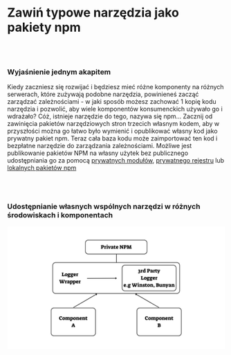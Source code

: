 # Zawiń typowe narzędzia jako pakiety npm

<br/><br/>

### Wyjaśnienie jednym akapitem

Kiedy zaczniesz się rozwijać i będziesz mieć różne komponenty na różnych serwerach, które zużywają podobne narzędzia, powinieneś zacząć zarządzać zależnościami - w jaki sposób możesz zachować 1 kopię kodu narzędzia i pozwolić, aby wiele komponentów konsumenckich używało go i wdrażało? Cóż, istnieje narzędzie do tego, nazywa się npm... Zacznij od zawinięcia pakietów narzędziowych stron trzecich własnym kodem, aby w przyszłości można go łatwo było wymienić i opublikować własny kod jako prywatny pakiet npm. Teraz cała baza kodu może zaimportować ten kod i bezpłatne narzędzie do zarządzania zależnościami. Możliwe jest publikowanie pakietów NPM na własny użytek bez publicznego udostępniania go za pomocą [prywatnych modułów](https://docs.npmjs.com/private-modules/intro), [prywatnego rejestru](https://npme.npmjs.com/docs/tutorials/npm-enterprise-with-nexus.html) lub [lokalnych pakietów npm](https://medium.com/@arnaudrinquin/build-modular-application-with-npm-local-modules-dfc5ff047bcc)

<br/><br/>

### Udostępnianie własnych wspólnych narzędzi w różnych środowiskach i komponentach

![alt text](../../assets/images/Privatenpm.png "Structuring solution by components")
